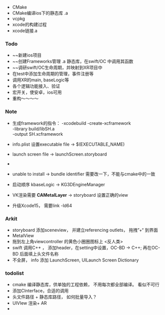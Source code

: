 - CMake
- CMake编译ios下的静态库 .a
- vcpkg
- xcode的构建过程
- xcode链接.a


### Todo
- ~~新建ios项目
- ~~创建Frameworks管理 .a 静态库，在swift/OC 中调用其函数
- ~~调研swift/OC生命周期，并映射到XR项目中
- 在test中添加生命周期的管理，事件注册等
- 调用XR的main, baseLogic等
- 各个逻辑功能接入、验证
- 宏开关，使安卓，ios可用
- 重构～～～～

### Note
- 生成framework的指令：
	 -xcodebuild -create-xcframework \
	 -library build/libSH.a \
	 -output SH.xcframework

- info.plist  设置executable file  -> $(EXECUTABLE_NAME)
- launch screen file -> launchScreen.storyboard
- 
- unable to install -> bundle identifier 需要改一下，不能与cmake中的一致
- 启动顺序 kbaseLogic -> KG3DEngineManager
- VK渲染需要 **CAMetalLayer**  -> storyboard 设置正确的view
- 升级Xcode15， 需要link -ld64


### Arkit
- storyboard 添加sceneview， 并建立referencing outlets， 拖拽”+“ 到界面
- MetalView
- 拖到左上角viewcontroller 的黄色小圈圈图标上 <反人类>
- swift 调用C++ ， 添加header，在setting中设置，OC-BD -> C++; 再在OC-BD 后面填上头文件名称
- 不全屏， info 添加 LaunchScreen, UILaunch Screen Dictionary

### todolist
- cmake 编译静态库，供单独的工程依赖， 不用每次都全部编译。  看似不可行
- 添加CInterface，合适的调用
- 头文件路径 + 静态库路径， 如何批量导入？
- UIVIew 渲染+ AR
- 